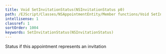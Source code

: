 ```yaml
---
title: Void SetInvitationStatus(NSInvitationStatus p0)
path: /EJScript/Classes/NSAppointmentEntity/Member functions/Void SetInvitationStatus(NSInvitationStatus p_0)
intellisense: 1
classref: 1
sortOrder: 1004
keywords: SetInvitationStatus(NSInvitationStatus)
---
```



Status if this appointment represents an invitation


